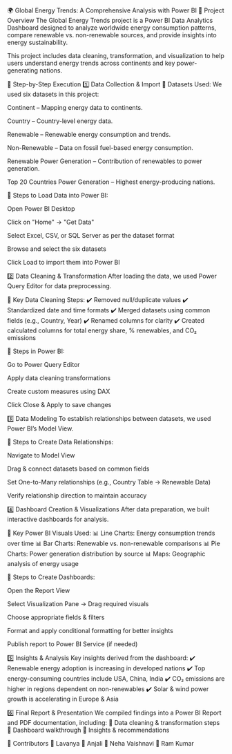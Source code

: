 🌍 Global Energy Trends: A Comprehensive Analysis with Power BI
📌 Project Overview
The Global Energy Trends project is a Power BI Data Analytics Dashboard designed to analyze worldwide energy consumption patterns, compare renewable vs. non-renewable sources, and provide insights into energy sustainability.

This project includes data cleaning, transformation, and visualization to help users understand energy trends across continents and key power-generating nations.

🚀 Step-by-Step Execution
1️⃣ Data Collection & Import
📌 Datasets Used:
We used six datasets in this project:

Continent – Mapping energy data to continents.

Country – Country-level energy data.

Renewable – Renewable energy consumption and trends.

Non-Renewable – Data on fossil fuel-based energy consumption.

Renewable Power Generation – Contribution of renewables to power generation.

Top 20 Countries Power Generation – Highest energy-producing nations.

🔹 Steps to Load Data into Power BI:

Open Power BI Desktop

Click on "Home" → "Get Data"

Select Excel, CSV, or SQL Server as per the dataset format

Browse and select the six datasets

Click Load to import them into Power BI

2️⃣ Data Cleaning & Transformation
After loading the data, we used Power Query Editor for data preprocessing.

🔹 Key Data Cleaning Steps:
✔️ Removed null/duplicate values
✔️ Standardized date and time formats
✔️ Merged datasets using common fields (e.g., Country, Year)
✔️ Renamed columns for clarity
✔️ Created calculated columns for total energy share, % renewables, and CO₂ emissions

📌 Steps in Power BI:

Go to Power Query Editor

Apply data cleaning transformations

Create custom measures using DAX

Click Close & Apply to save changes

3️⃣ Data Modeling
To establish relationships between datasets, we used Power BI’s Model View.

🔹 Steps to Create Data Relationships:

Navigate to Model View

Drag & connect datasets based on common fields

Set One-to-Many relationships (e.g., Country Table → Renewable Data)

Verify relationship direction to maintain accuracy

4️⃣ Dashboard Creation & Visualizations
After data preparation, we built interactive dashboards for analysis.

🔹 Key Power BI Visuals Used:
📊 Line Charts: Energy consumption trends over time
📊 Bar Charts: Renewable vs. non-renewable comparisons
📊 Pie Charts: Power generation distribution by source
📊 Maps: Geographic analysis of energy usage

📌 Steps to Create Dashboards:

Open the Report View

Select Visualization Pane → Drag required visuals

Choose appropriate fields & filters

Format and apply conditional formatting for better insights

Publish report to Power BI Service (if needed)

5️⃣ Insights & Analysis
Key insights derived from the dashboard:
✔️ Renewable energy adoption is increasing in developed nations
✔️ Top energy-consuming countries include USA, China, India
✔️ CO₂ emissions are higher in regions dependent on non-renewables
✔️ Solar & wind power growth is accelerating in Europe & Asia

6️⃣ Final Report & Presentation
We compiled findings into a Power BI Report and PDF documentation, including:
📌 Data cleaning & transformation steps
📌 Dashboard walkthrough
📌 Insights & recommendations

📢 Contributors
👤 Lavanya
👤 Anjali
👤 Neha Vaishnavi
👤 Ram Kumar
